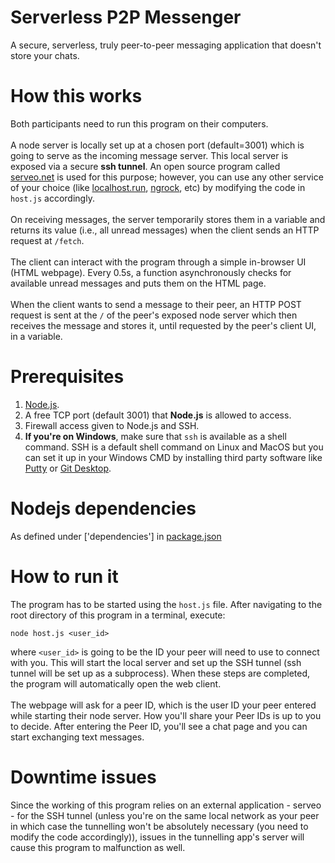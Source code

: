 # Serverless P2P Messenger
A secure, serverless, truly peer-to-peer messaging application that doesn't store your chats.

# How this works
Both participants need to run this program on their computers.<br/><br/>
A node server is locally set up at a chosen port (default=3001) which is going to serve as the incoming message server. This local server is exposed via a secure <b>ssh tunnel</b>. An open source program called <a href="https://serveo.net">serveo.net</a> is used for this purpose; however, you can use any other service of your choice (like <a href="https://localhost.run">localhost.run</a>, <a href="https://ngrok.com">ngrock</a>, etc) by modifying the code in `host.js` accordingly.<br/><br/>
On receiving messages, the server temporarily stores them in a variable and returns its value (i.e., all unread messages) when the client sends an HTTP request at `/fetch`.<br/><br/>
The client can interact with the program through a simple in-browser UI (HTML webpage). Every 0.5s, a function asynchronously checks for available unread messages and puts them on the HTML page.<br/><br/>
When the client wants to send a message to their peer, an HTTP POST request is sent at the `/` of the peer's exposed node server which then receives the message and stores it, until requested by the peer's client UI, in a variable.

# Prerequisites
1. <a href="https://nodejs.org">Node.js</a>.
2. A free TCP port (default 3001) that <b>Node.js</b> is allowed to access.
3. Firewall access given to Node.js and SSH.
4. <b>If you're on Windows</b>, make sure that `ssh` is available as a shell command. SSH is a default shell command on Linux and MacOS but you can set it up in your Windows CMD by installing third party software like <a href="https://putty.org/">Putty</a> or <a href="https://git-scm.com/downloads">Git Desktop</a>.

# Nodejs dependencies
As defined under ['dependencies'] in <a href="https://github.com/progyadeep/serverless_p2p_messenger/blob/master/package.json">package.json</a>

# How to run it
The program has to be started using the `host.js` file. After navigating to the root directory of this program in a terminal, execute:  

    node host.js <user_id>
    
where `<user_id>` is going to be the ID your peer will need to use to connect with you. This will start the local server and set up the SSH tunnel (ssh tunnel will be set up as a subprocess). When these steps are completed, the program will automatically open the web client.<br/><br/>
The webpage will ask for a peer ID, which is the user ID your peer entered while starting their node server. How you'll share your Peer IDs is up to you to decide. After entering the Peer ID, you'll see a chat page and you can start exchanging text messages.

# Downtime issues
Since the working of this program relies on an external application - serveo - for the SSH tunnel (unless you're on the same local network as your peer in which case the tunnelling won't be absolutely necessary (you need to modify the code accordingly)), issues in the tunnelling app's server will cause this program to malfunction as well.
